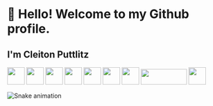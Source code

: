 # 👋 Hello! Welcome to my Github profile.
## I'm Cleiton Puttlitz


<!--


- 🔭 I’m currently working on ...
- 🌱 I’m currently learning ...
- 👯 I’m looking to collaborate on ...
- 🤔 I’m looking for help with ...
- 💬 Ask me about ...
- 📫 How to reach me: ...
- 😄 Pronouns: ...
- ⚡ Fun fact: ...
-->



<div>
          <img src="https://cdn.jsdelivr.net/gh/devicons/devicon/icons/arduino/arduino-original-wordmark.svg" width="40" height="40" />
          <img src="https://cdn.jsdelivr.net/gh/devicons/devicon/icons/c/c-original.svg" width="40" height="40" />
          <img src="https://cdn.jsdelivr.net/gh/devicons/devicon/icons/dart/dart-original.svg" width="40" height="40" />
          <img src="https://cdn.jsdelivr.net/gh/devicons/devicon/icons/flutter/flutter-original.svg" width="40" height="40" />
          <img src="https://cdn.jsdelivr.net/gh/devicons/devicon/icons/python/python-original-wordmark.svg" width="40" height="40" />
          <img src="https://cdn.jsdelivr.net/gh/devicons/devicon/icons/microsoftsqlserver/microsoftsqlserver-plain-wordmark.svg" width="40" height="40" />
          <img src="https://cdn.jsdelivr.net/gh/devicons/devicon/icons/vscode/vscode-original-wordmark.svg" width="40" height="40" />
          <img src="https://ebpf.io/static/logo-black-98b7a1413b4a74ed961d292cf83da82e.svg" width="106" height="36" />
          <img src="https://p4.org/wp-content/uploads/2021/05/Group-81.png" width="40" height="40" />          
</div>


![Snake animation](https://github.com/cleitonputtlitz/cleitonputtlitz/blob/output/github-contribution-grid-snake.svg)
